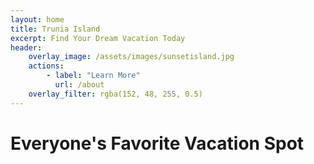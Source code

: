 ```yaml
---
layout: home
title: Trunia Island
excerpt: Find Your Dream Vacation Today
header:
    overlay_image: /assets/images/sunsetisland.jpg
    actions:
        - label: "Learn More"
          url: /about
    overlay_filter: rgba(152, 48, 255, 0.5)
---
```


# Everyone's Favorite Vacation Spot